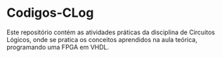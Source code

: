 # Codigos-CLog
Este repositório contém as atividades práticas da disciplina de Circuitos Lógicos, onde se pratica os conceitos aprendidos na aula teórica, programando uma FPGA em VHDL.

